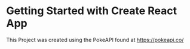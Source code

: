 # Getting Started with Create React App

This Project was created using the PokeAPI found at https://pokeapi.co/